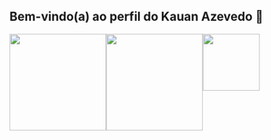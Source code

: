 ## Bem-vindo(a) ao perfil do Kauan Azevedo 👀

 <div style="display: flex;">
  <img height="170em" src="https://github-readme-stats.vercel.app/api?username=jenniferoenning&theme=dracula&hide_border=false&include_all_commits=true&show_icons=true&count_private=true&icon_color=777bd9&title_color=777bd9&bg_color=1a181a" />
  <img height="170em" src="https://github-readme-stats.vercel.app/api/top-langs/?username=jenniferoenning&layout=compact&langs_count=5&icon_color=777bd9&title_color=777bd9&bg_color=1a181a&text_color=FFFF" />
  <img height="100px" src="https://i.imgur.com/FhMqZ30.gif">
</div>
 
<br>
 


